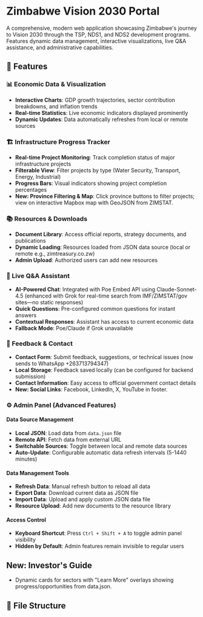 # Zimbabwe Vision 2030 Portal

A comprehensive, modern web application showcasing Zimbabwe's journey to Vision 2030 through the TSP, NDS1, and NDS2 development programs. Features dynamic data management, interactive visualizations, live Q&A assistance, and administrative capabilities.

## 🌟 Features
### 📊 Economic Data & Visualization
- **Interactive Charts**: GDP growth trajectories, sector contribution breakdowns, and inflation trends
- **Real-time Statistics**: Live economic indicators displayed prominently
- **Dynamic Updates**: Data automatically refreshes from local or remote sources

### 🏗️ Infrastructure Progress Tracker
- **Real-time Project Monitoring**: Track completion status of major infrastructure projects
- **Filterable View**: Filter projects by type (Water Security, Transport, Energy, Industrial)
- **Progress Bars**: Visual indicators showing project completion percentages
- **New: Province Filtering & Map**: Click province buttons to filter projects; view on interactive Mapbox map with GeoJSON from ZIMSTAT.

### 📚 Resources & Downloads
- **Document Library**: Access official reports, strategy documents, and publications
- **Dynamic Loading**: Resources loaded from JSON data source (local or remote e.g., zimtreasury.co.zw)
- **Admin Upload**: Authorized users can add new resources

### 🤖 Live Q&A Assistant
- **AI-Powered Chat**: Integrated with Poe Embed API using Claude-Sonnet-4.5 (enhanced with Grok for real-time search from IMF/ZIMSTAT/gov sites—no static responses)
- **Quick Questions**: Pre-configured common questions for instant answers
- **Contextual Responses**: Assistant has access to current economic data
- **Fallback Mode**: Poe/Claude if Grok unavailable

### 💬 Feedback & Contact
- **Contact Form**: Submit feedback, suggestions, or technical issues (now sends to WhatsApp +263713794347)
- **Local Storage**: Feedback saved locally (can be configured for backend submission)
- **Contact Information**: Easy access to official government contact details
- **New: Social Links**: Facebook, LinkedIn, X, YouTube in footer.

### ⚙️ Admin Panel (Advanced Features)
#### Data Source Management
- **Local JSON**: Load data from `data.json` file
- **Remote API**: Fetch data from external URL
- **Switchable Sources**: Toggle between local and remote data sources
- **Auto-Update**: Configurable automatic data refresh intervals (5-1440 minutes)

#### Data Management Tools
- **Refresh Data**: Manual refresh button to reload all data
- **Export Data**: Download current data as JSON file
- **Import Data**: Upload and apply custom JSON data file
- **Resource Upload**: Add new documents to the resource library

#### Access Control
- **Keyboard Shortcut**: Press `Ctrl + Shift + A` to toggle admin panel visibility
- **Hidden by Default**: Admin features remain invisible to regular users

## New: Investor's Guide
- Dynamic cards for sectors with "Learn More" overlays showing progress/opportunities from data.json.

## 📁 File Structure